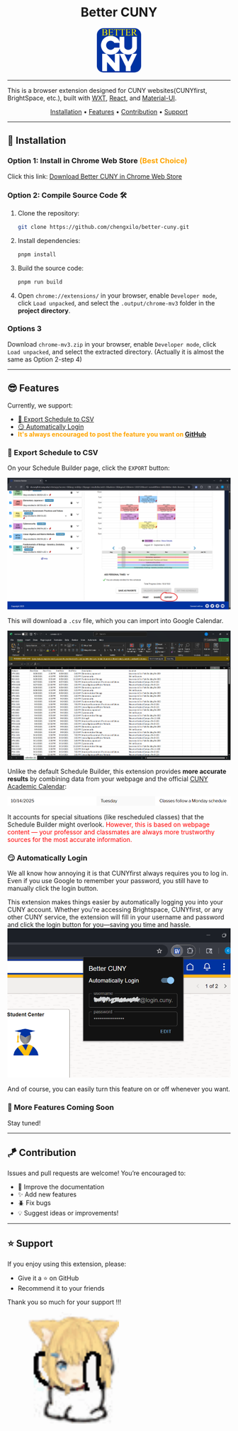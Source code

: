 <div align="center">
  <h1>Better CUNY</h1>
  <img src="assets/docs/cunylogo.png" alt="logo" style="width: 100px; border-radius: 15%" />
</div>

---

This is a browser extension designed for CUNY websites(CUNYfirst, BrightSpace, etc.), built with 
[WXT](https://wxt.dev/), 
[React](https://react.dev/), and 
[Material-UI](https://mui.com/material-ui/).

<p align="center">
  <a href="#-installation">Installation</a>
  &bull;
  <a href="#-features">Features</a>
  &bull;
  <a href="#-contribution">Contribution</a>
  &bull;
   <a href="#-support">Support</a>
</p>


---

## 🤺 Installation

### Option 1: Install in Chrome Web Store <font color="orange">(Best Choice)</font>
Click this link: [Download Better CUNY in Chrome Web Store](https://chromewebstore.google.com/detail/better-cuny/agocaomnajflfpeefnofioffegkkcoic)

### Option 2: Compile Source Code 🛠️

1. Clone the repository:
    ```bash
    git clone https://github.com/chengxilo/better-cuny.git
    ```

2. Install dependencies:
    ```bash
    pnpm install
    ```

3. Build the source code:
    ```bash
    pnpm run build
    ```

4. Open `chrome://extensions/` in your browser, enable `Developer mode`, click `Load unpacked`,
   and select the `.output/chrome-mv3` folder in the **project directory**.


### Options 3
Download `chrome-mv3.zip` in your browser, enable `Developer mode`, click `Load unpacked`,
and select the extracted directory. (Actually it is almost the same as Option 2-step 4)

---

## 😎 Features
Currently, we support:
- [📆 Export Schedule to CSV](#-export-schedule-to-csv)
- [😏 Automatically Login](#-automatically-login)
- <font color="orange">**It's always encouraged to post the feature you want on [GitHub](https://github.com/chengxilo/better-cuny/issues)**</font>

### 📆 Export Schedule to CSV

On your Schedule Builder page, click the `EXPORT` button:

![img.png](assets/docs/img.png)

This will download a `.csv` file, which you can import into Google Calendar.

![img.png](assets/docs/excel.png)

Unlike the default Schedule Builder, this extension provides **more accurate results** by combining data from your 
webpage and the official [CUNY Academic Calendar](https://www.cuny.edu/academics/academic-calendars/):

![img_1.png](assets/docs/img_1.png)

It accounts for special situations (like rescheduled classes) that the Schedule Builder might overlook.
<font style="color:red">However, this is based on webpage content — your professor and classmates are always more 
trustworthy sources for the most accurate information.</font>

### 😏 Automatically Login

We all know how annoying it is that CUNYfirst always requires you to log in. Even if you use Google to remember your 
password, you still have to manually click the login button.

This extension makes things easier by automatically logging you into your CUNY account. Whether you're accessing 
Brightspace, CUNYfirst, or any other CUNY service, the extension will fill in your username and password and click the login button for you—saving you time and hassle.
![img.png](assets/docs/autologin.png)

And of course, you can easily turn this feature on or off whenever you want.

### 🤖 More Features Coming Soon

Stay tuned!

---

## 🪁 Contribution

Issues and pull requests are welcome! You’re encouraged to:

- 📄 Improve the documentation
- ✨ Add new features
- 🪲 Fix bugs
- 💡 Suggest ideas or improvements!

---

## ⭐ Support

If you enjoy using this extension, please:

- Give it a ⭐ on GitHub
- Recommend it to your friends

Thank you so much for your support !!!

<img style="width: 18em;" src="assets/docs/kneel.gif"  alt="kneel"/>

